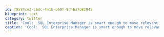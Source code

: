 ```yaml
---
id: f8584ce3-cbdc-4e1b-b60f-8d46a7b82045
blueprint: text
category: twitter
title: 'Cool:  SQL Enterprise Manager is smart enough to move relevant parts of your where clause into the join to increase performance #MSSQL'
caption: 'Cool:  SQL Enterprise Manager is smart enough to move relevant parts of your where clause into the join to increase performance <span class="hashtag hashtag_local">#<a href="http://tweettemp.darylchymko.ca/?tag=mssql">MSSQL</a>'
---
```

